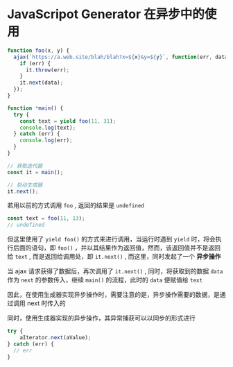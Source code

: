 # JavaScripot Generator 在异步中的使用

```js
function foo(x, y) {
  ajax(`https://a.web.site/blah/blah?x=${x}&y=${y}`, function(err, data) {
    if (err) {
      it.throw(err);
    }
    it.next(data);
  });
}

function *main() {
  try {
    const text = yield foo(11, 31);
    console.log(text);
  } catch (err) {
    console.log(err);
  }
}

// 获取迭代器
const it = main();

// 启动生成器
it.next();
```

若用以前的方式调用 `foo` , 返回的结果是 `undefined`

```js
const text = foo(11, 13);
// undefined
```

但这里使用了 `yield foo()` 的方式来进行调用，当运行时遇到 `yield` 时，将会执行后面的语句，即 `foo()` ，并以其结果作为返回值，然而，该返回值并不是返回给 `text` , 而是返回给调用处，即 `it.next()` , 而这里，同时发起了一个 **异步操作**

当 ajax 请求获得了数据后，再次调用了 `it.next()` , 同时，将获取到的数据 `data` 作为 `next` 的参数传入，继续 `main()` 的流程，此时的 `data` 便赋值给 `text`

因此，在使用生成器实现异步操作时，需要注意的是，异步操作需要的数据，是通过调用 next 时传入的

同时，使用生成器实现的异步操作，其异常捕获可以以同步的形式进行

```js
try {
	aIterator.next(aValue);
} catch (err) {
  // err
}
```

